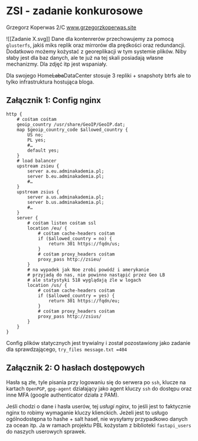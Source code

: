 # ZSI - zadanie konkurosowe

Grzegorz Koperwas 2/C www.grzegorzkoperwas.site

![[Zadanie X.svg]]
Dane dla kontenrerów przechowujemy za pomocą `glusterfs`, jakiś miks replik oraz mirrorów dla prędkości oraz redundancji. Dodatkowo możemy kożystać z georeplikacji w tym systemie plików. Niby słaby jest dla baz danych, ale te już na tej skali posiadają własne mechanizmy. Dla zdjęć itp jest wspaniały.

Dla swojego Home<del>Laba</del>DataCenter stosuje 3 repliki + snapshoty btrfs ale to tylko infrastruktura hostująca bloga.

## Załącznik 1: Config nginx
```nginx
http {
	# cośtam cośtam
	geoip_country /usr/share/GeoIP/GeoIP.dat;
    map $geoip_country_code $allowed_country {
        US no;
        PL yes;
        #…
        default yes;
    }
    # load balancer
    upstream zsieu {
	    server a.eu.adminakademia.pl;
	    server b.eu.adminakademia.pl;
	    #…
    }
    upstream zsius {
	    server a.us.adminakademia.pl;
	    server b.us.adminakademia.pl;
	    #…
    }
	server {
		# cośtam listen cośtam ssl
		location /eu/ {
			# cośtam cache-headers cośtam
			if ($allowed_country = no) {
				return 301 https://fqdn/us;
			}
			# cośtam proxy_headers cośtam
			proxy_pass http://zsieu/
		}
		# na wypadek jak Noe zrobi powódź i amerykanie
		# przyjadą do nas, nie powinno nastąpić przez Geo LB
		# ale statystyki 518 wyglądają źle w logach
		location /us/ {
			# cośtam cache-headers cośtam
			if ($allowed_country = yes) {
				return 301 https://fqdn/eu;
			}
			# cośtam proxy_headers cośtam
			proxy_pass http://zsius/
		}
	}
}
```

Config plików statycznych jest trywialny i został pozostawiony jako zadanie dla sprawdzającego, `try_files message.txt =404`

## Załącznik 2: O hasłach dostępowych

Hasła są złe, tyle pisania przy logowaniu się do serwera po `ssh`, klucze na kartach `OpenPGP`, `gpg-agent` działający jako agent kluczy `ssh` do dostępu oraz inne MFA (google authenticator działa z PAM).

Jeśli chodzi o dane i hasła userów, tej *usługi nginx*, to jeśli jest to faktycznie nginx to robimy wymaganie kluczy klienckich. Jeżeli jest to usługo ogólnodostępna to hashe + salt haseł, nie wysyłamy przypadkowo danych za ocean itp. Ja w ramach projektu PBL kożystam z biblioteki `fastapi_users` do naszych userowych sprawek.